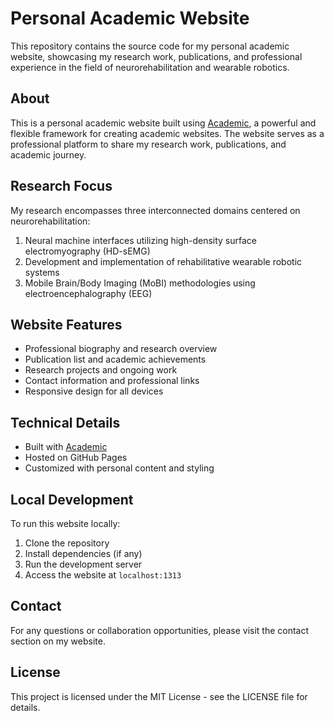 # Personal Academic Website

This repository contains the source code for my personal academic website, showcasing my research work, publications, and professional experience in the field of neurorehabilitation and wearable robotics.

## About

This is a personal academic website built using [Academic](https://wowchemy.com/), a powerful and flexible framework for creating academic websites. The website serves as a professional platform to share my research work, publications, and academic journey.

## Research Focus

My research encompasses three interconnected domains centered on neurorehabilitation:
1. Neural machine interfaces utilizing high-density surface electromyography (HD-sEMG)
2. Development and implementation of rehabilitative wearable robotic systems
3. Mobile Brain/Body Imaging (MoBI) methodologies using electroencephalography (EEG)

## Website Features

- Professional biography and research overview
- Publication list and academic achievements
- Research projects and ongoing work
- Contact information and professional links
- Responsive design for all devices

## Technical Details

- Built with [Academic](https://wowchemy.com/)
- Hosted on GitHub Pages
- Customized with personal content and styling

## Local Development

To run this website locally:

1. Clone the repository
2. Install dependencies (if any)
3. Run the development server
4. Access the website at `localhost:1313`

## Contact

For any questions or collaboration opportunities, please visit the contact section on my website.

## License

This project is licensed under the MIT License - see the LICENSE file for details.
